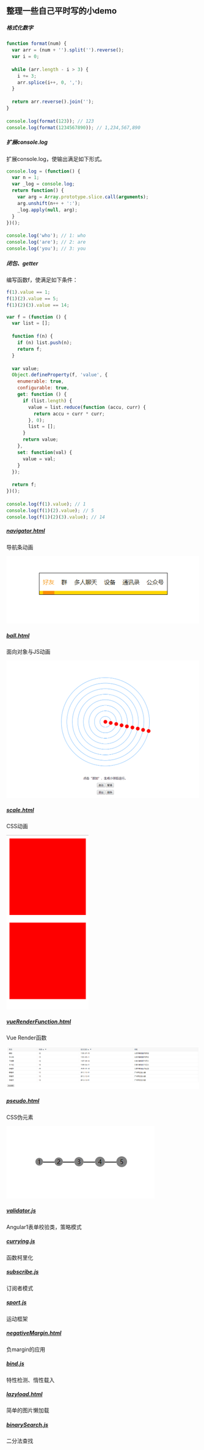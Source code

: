## 整理一些自己平时写的小demo

##### 格式化数字

```javascript
function format(num) {
  var arr = (num + '').split('').reverse();
  var i = 0;

  while (arr.length - i > 3) {
    i += 3;
    arr.splice(i++, 0, ',');
  }

  return arr.reverse().join('');
}

console.log(format(123)); // 123
console.log(format(1234567890)); // 1,234,567,890
```

##### 扩展console.log

扩展console.log，使输出满足如下形式。

```javascript
console.log = (function() {
  var n = 1;
  var _log = console.log;
  return function() {
    var arg = Array.prototype.slice.call(arguments);
    arg.unshift(n++ + ':');
    _log.apply(null, arg);
  }
})();

console.log('who'); // 1: who
console.log('are'); // 2: are
console.log('you'); // 3: you
```

##### 闭包、getter

编写函数f，使满足如下条件：

```javascript
f(1).value == 1;
f(1)(2).value == 5;
f(1)(2)(3).value == 14;
```

```javascript
var f = (function () {
  var list = [];

  function f(n) {
    if (n) list.push(n);
    return f;
  }

  var value;
  Object.defineProperty(f, 'value', {
    enumerable: true,
    configurable: true,
    get: function () {
      if (list.length) {
        value = list.reduce(function (accu, curr) {
          return accu + curr * curr;
        }, 0);
        list = [];
      }
      return value;
    },
    set: function(val) {
      value = val;
    }
  });

  return f;
})();

console.log(f(1).value); // 1
console.log(f(1)(2).value); // 5 
console.log(f(1)(2)(3).value); // 14
```

##### [navigator.html](./navigator.html)
导航条动画

![ball.html](image/navigator.gif)

##### [ball.html](./ball.html)
面向对象与JS动画

![ball.html](image/Animation.gif)

##### [scale.html](./scale.html)
CSS动画

![scale.html](image/scale.gif)

##### [vueRenderFunction.html](./vueRenderFunction.html)
Vue Render函数

![scale.html](image/render.png)

##### [pseudo.html](./pseudo.html)
CSS伪元素

![scale.html](image/pseudo.png)

##### [validator.js](./validator.js)
Angular1表单校验类，策略模式

##### [currying.js](./currying.js)
函数柯里化

##### [subscribe.js](./subscribe.js)
订阅者模式

##### [sport.js](./sport.js)
运动框架

##### [negativeMargin.html](./negativeMargin.html)
负margin的应用

##### [bind.js](./bind.js)
特性检测、惰性载入

##### [lazyload.html](./lazyload.html)
简单的图片懒加载

##### [binarySearch.js](./binarySearch.js)
二分法查找
